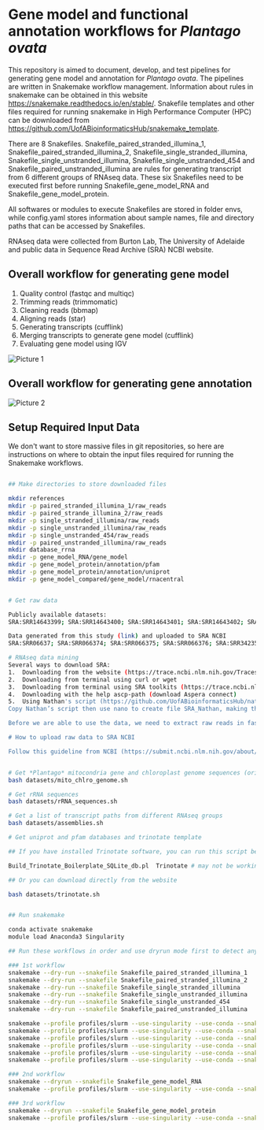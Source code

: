 # Gene model and functional annotation workflows for *Plantago ovata*

This repository is aimed to document, develop, and test pipelines for generating gene model and annotation for *Plantago ovata*. The pipelines are written in Snakemake workflow management. Information about rules in snakemake can be obtained in this website https://snakemake.readthedocs.io/en/stable/. Snakefile templates and other files required for running snakemake in High Performance Computer (HPC) can be downloaded from https://github.com/UofABioinformaticsHub/snakemake_template.

There are 8 Snakefiles. Snakefile_paired_stranded_illumina_1, Snakefile_paired_stranded_illumina_2, Snakefile_single_stranded_illumina, Snakefile_single_unstranded_illumina, Snakefile_single_unstranded_454 and Snakefile_paired_unstranded_illumina are rules for generating transcript from 6 different groups of RNAseq data. These six Snakefiles need to be executed first before running Snakefile_gene_model_RNA and Snakefile_gene_model_protein.

All softwares or modules to execute Snakefiles are stored in folder envs, while config.yaml stores information about sample names, file and directory paths that can be accessed by Snakefiles.

RNAseq data were collected from Burton Lab, The University of Adelaide and public data in Sequence Read Archive (SRA) NCBI website.


## Overall workflow for generating gene model

1.	Quality control (fastqc and multiqc)
2.	Trimming reads (trimmomatic)
3.	Cleaning reads (bbmap)
4.	Aligning reads (star)
5.	Generating transcripts (cufflink)
6.	Merging transcripts to generate gene model (cufflink)
7.	Evaluating gene model using IGV

![Picture 1](https://user-images.githubusercontent.com/57382343/102685534-4f86d800-4231-11eb-8f43-cc7cc62d1f57.png)

## Overall workflow for generating gene annotation

![Picture 2](https://user-images.githubusercontent.com/57382343/102685569-aee4e800-4231-11eb-8d10-a161b88540e7.png)

## Setup Required Input Data

We don't want to store massive files in git repositories, so here are instructions on where to obtain the input files required for running the Snakemake workflows.

```bash 

## Make directories to store downloaded files

mkdir references
mkdir -p paired_stranded_illumina_1/raw_reads
mkdir -p paired_strande_illumina_2/raw_reads
mkdir -p single_stranded_illumina/raw_reads
mkdir -p single_unstranded_illumina/raw_reads
mkdir -p single_unstranded_454/raw_reads
mkdir -p paired_unstranded_illumina/raw_reads
mkdir database_rrna
mkdir -p gene_model_RNA/gene_model
mkdir -p gene_model_protein/annotation/pfam
mkdir -p gene_model_protein/annotation/uniprot
mkdir -p gene_model_compared/gene_model/rnacentral

```

```bash

# Get raw data

Publicly available datasets:
SRA:SRR14643399; SRA:SRR14643400; SRA:SRR14643401; SRA:SRR14643402; SRA:SRR14643403; SRA:SRR14643404; SRA:SRR14643405; SRA:SRR14643406; SRA:SRR14643407; SRA:SRR14643408; SRA:SRR14643409; SRA:SRR14643410; SRA:SRR14643411; SRA:SRR14643412; SRA:SRR14643413; SRA:SRR14643414; SRA:SRR14643415; SRA:SRR14643416; SRA:SRR14643417; SRA:SRR14643418; SRA:SRR14643419; SRA:SRR14643420; SRA:SRR14643421; SRA:SRR14643422; SRA:SRR14643423; SRA:SRR14643424; SRA:SRR14643425; SRA:SRR14643426; SRA:SRR14643427; SRA:SRR14643428; SRA:SRR14643429; SRA:SRR14643430; SRA:SRR14643431; SRA:SRR14643432; SRA:SRR14643433; SRA:SRR14643434; SRA:SRR14643435; SRA:SRR14643436

Data generated from this study (link) and uploaded to SRA NCBI
SRA:SRR06637; SRA:SRR066374; SRA:SRR066375; SRA:SRR066376; SRA:SRR342350; SRA:SRR342351; SRA:SRR629688; SRA:SRR1311174; SRA:SRR1311175; SRA:SRR1311176; SRA:SRR1311177; SRA:SRR3883622 SRA:SRR3883620; SRA:SRR3883621; SRA:SRR3883618; SRA:SRR3883619; SRA:SRR3885726; SRA:SRR3885727; SRA:SRR3885728; SRA:SRR5434206; SRA:SRR5434207; SRA:SRR5434208; SRA:SRR5434209; SRA:SRR5434211; SRA:SRR5434210; SRA:SRR5434213; SRA:SRR5434212

# RNAseq data mining
Several ways to download SRA:
1.	Downloading from the website (https://trace.ncbi.nlm.nih.gov/Traces/sra/sra.cgi?view=search_seq_name)
2.	Downloading from terminal using curl or wget
3.	Downloading from terminal using SRA toolkits (https://trace.ncbi.nlm.nih.gov/Traces/sra/sra.cgi?view=software)
4.	Downloading with the help ascp-path (download Aspera connect)
5.	Using Nathan's script (https://github.com/UofABioinformaticsHub/nathan_sysadmin_scripts/blob/master/general_script/sra_downloader.sh)
Copy Nathan’s script then use nano to create file SRA_Nathan, making the script executable chmod tx SRA_Nathan, inside the directory where we save the script, run it by typing ./SRA_Nathan –a SRR10076762 –o SRR10076762 

Before we are able to use the data, we need to extract raw reads in fastq format from the SRA. 

# How to upload raw data to SRA NCBI

Follow this guideline from NCBI (https://submit.ncbi.nlm.nih.gov/about/sra/)
```

```bash

# Get *Plantago* mitocondria gene and chloroplast genome sequences (originally downloaded from NCBI website)
bash datasets/mito_chlro_genome.sh

# Get rRNA sequences
bash datasets/rRNA_sequences.sh

# Get a list of transcript paths from different RNAseq groups
bash datasets/assemblies.sh

# Get uniprot and pfam databases and trinotate template

## If you have installed Trinotate software, you can run this script below:

Build_Trinotate_Boilerplate_SQLite_db.pl  Trinotate # may not be working as they update the databases

## Or you can download directly from the website

bash datasets/trinotate.sh

```

```bash

## Run snakemake

conda activate snakemake
module load Anaconda3 Singularity

## Run these workflows in order and use dryrun mode first to detect any problem related to snakemake rules

### 1st workflow 
snakemake --dry-run --snakefile Snakefile_paired_stranded_illumina_1
snakemake --dry-run --snakefile Snakefile_paired_stranded_illumina_2
snakemake --dry-run --snakefile Snakefile_single_stranded_illumina
snakemake --dry-run --snakefile Snakefile_single_unstranded_illumina
snakemake --dry-run --snakefile Snakefile_single_unstranded_454
snakemake --dry-run --snakefile Snakefile_paired_unstranded_illumina

snakemake --profile profiles/slurm --use-singularity --use-conda --snakefile Snakefile_paired_stranded_illumina_1
snakemake --profile profiles/slurm --use-singularity --use-conda --snakefile Snakefile_paired_stranded_illumina_2
snakemake --profile profiles/slurm --use-singularity --use-conda --snakefile Snakefile_single_stranded_illumina
snakemake --profile profiles/slurm --use-singularity --use-conda --snakefile Snakefile_single_unstranded_illumina
snakemake --profile profiles/slurm --use-singularity --use-conda --snakefile Snakefile_single_unstranded_454
snakemake --profile profiles/slurm --use-singularity --use-conda --snakefile Snakefile_paired_unstranded_illumina

### 2nd workflow
snakemake --dryrun --snakefile Snakefile_gene_model_RNA
snakemake --profile profiles/slurm --use-singularity --use-conda --snakefile Snakefile_gene_model_RNA

### 3rd workflow
snakemake --dryrun --snakefile Snakefile_gene_model_protein
snakemake --profile profiles/slurm --use-singularity --use-conda --snakefile Snakefile_gene_model_protein

```

